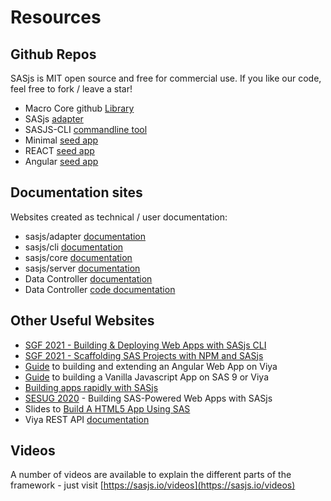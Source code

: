 Resources
====================


## Github Repos

SASjs is MIT open source and free for commercial use.  If you like our code, feel free to fork / leave a star!

* Macro Core github [Library](https://github.com/sasjs/core)
* SASjs [adapter](https://github.com/sasjs/adapter)
* SASJS-CLI [commandline tool](https://github.com/sasjs/cli)
* Minimal [seed app](https://github.com/sasjs/minimal-seed-app)
* REACT [seed app](https://github.com/sasjs/react-seed-app)
* Angular [seed app](https://github.com/sasjs/angular-seed-app)

## Documentation sites
Websites created as technical / user documentation:

* sasjs/adapter [documentation](https://adapter.sasjs.io)
* sasjs/cli [documentation](https://cli.sasjs.io)
* sasjs/core [documentation](https://core.sasjs.io)
* sasjs/server [documentation](https://server.sasjs.io)
* Data Controller [documentation](https://docs.datacontroller.io/)
* Data Controller [code documentation](https://code.datacontroller.io/)


## Other Useful Websites

* [SGF 2021 - Building & Deploying Web Apps with SASjs CLI](https://communities.sas.com/t5/SAS-Global-Forum-Proceedings/Building-and-Deploying-Web-Apps-With-SASjs-CLI/ta-p/733564)
* [SGF 2021 - Scaffolding SAS Projects with NPM and SASjs](https://communities.sas.com/t5/SAS-Global-Forum-Proceedings/Scaffolding-SAS-Projects-With-NPM-and-SASjs/ta-p/726347)
* [Guide](https://medium.com/@mihajlo.medjedovic/build-an-angular-web-app-on-sas-397419756981) to building and extending an Angular Web App on Viya
* [Guide](https://medium.com/swlh/building-an-html5-javascript-css-app-with-sasjs-4cdbdb7c466f) to building a Vanilla Javascript App on SAS 9 or Viya
* [Building apps rapidly with SASjs](https://medium.com/@krishna.acondy/building-sas-apps-rapidly-with-sasjs-60ba2be0c4d4)
* [SESUG 2020](https://www.lexjansen.com/sesug/2020/SESUG2020_Paper_167_Final_PDF.pdf) - Building SAS-Powered Web Apps with SASjs
* Slides to [Build A HTML5 App Using SAS](https://slides.com/allanbowe/sgf2020)
* Viya REST API [documentation](https://developer.sas.com/apis/rest/)

## Videos

A number of videos are available to explain the different parts of the framework - just visit [https://sasjs.io/videos](https://sasjs.io/videos)

<meta name="description" content="Additional resources for learning about building HTML5 Web Applications on SAS">
